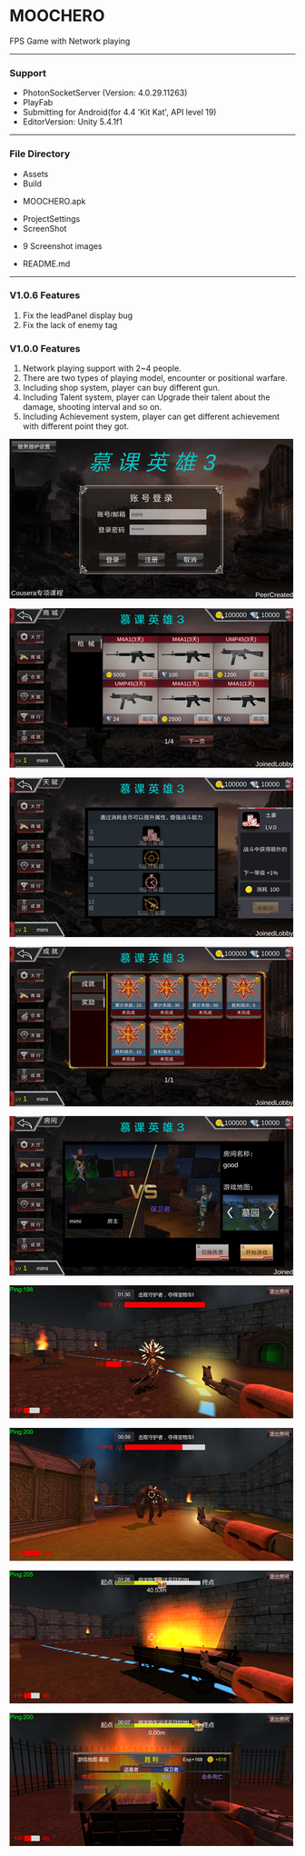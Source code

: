 # MOOCHERO

FPS Game with Network playing

*****************************

### Support
* PhotonSocketServer (Version: 4.0.29.11263)
* PlayFab 
* Submitting for Android(for 4.4 'Kit Kat', API level 19)
* EditorVersion: Unity 5.4.1f1


*****************************

### File Directory
* Assets
* Build
 - MOOCHERO.apk
* ProjectSettings
* ScreenShot
 - 9 Screenshot images
* README.md

*****************************
### V1.0.6 Features
1. Fix the leadPanel display bug
2. Fix the lack of enemy tag

### V1.0.0 Features
1. Network playing support with 2~4 people.
2. There are two types of playing model, encounter or positional warfare.
2. Including shop system, player can buy different gun.
3. Including Talent system, player can Upgrade their talent about the damage, shooting interval and so on.
4. Including Achievement system, player can get different achievement with different point they got.


![](ScreenShot/Screenshot_01.png)

![](ScreenShot/Screenshot_02.png)

![](ScreenShot/Screenshot_03.png)

![](ScreenShot/Screenshot_04.png)

![](ScreenShot/Screenshot_05.png)

![](ScreenShot/Screenshot_06.png)

![](ScreenShot/Screenshot_07.png)

![](ScreenShot/Screenshot_08.png)

![](ScreenShot/Screenshot_09.png)
